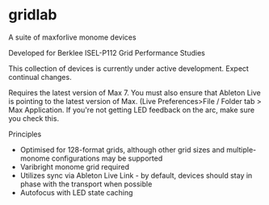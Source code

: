 # gridlab
A suite of maxforlive monome devices

Developed for Berklee ISEL-P112 Grid Performance Studies 

This collection of devices is currently under active development. Expect continual changes. 

Requires the latest version of Max 7. You must also ensure that Ableton Live is pointing to the latest version of Max. (Live Preferences>File / Folder tab > Max Application. If you're not getting LED feedback on the arc, make sure you check this.

Principles
* Optimised for 128-format grids, although other grid sizes and multiple-monome configurations may be supported
* Varibright monome grid required
* Utilizes sync via Ableton Live Link - by default, devices should stay in phase with the transport when possible
* Autofocus with LED state caching 
